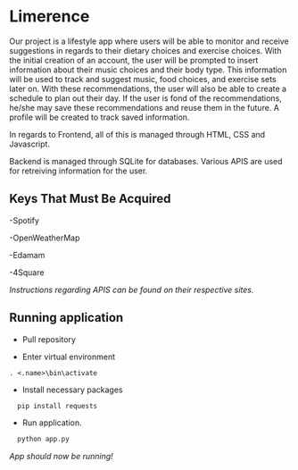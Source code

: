 # Limerence

Our project is a lifestyle app where users will be able to monitor and receive suggestions in regards to their dietary choices and exercise choices. With the initial creation of an account, the user will be prompted to insert information about their music choices and their body type. This information will be used to track and suggest music, food choices, and exercise sets later on. With these recommendations, the user will also be able to create a schedule to plan out their day. If the user is fond of the recommendations, he/she may save these recommendations and reuse them in the future. A profile will be created to track saved information.

In regards to Frontend, all of this is managed through HTML, CSS and Javascript.

Backend is managed through SQLite for databases. Various APIS are used for retreiving information for the user. 

## Keys That Must Be Acquired

-Spotify

-OpenWeatherMap

-Edamam

-4Square

*Instructions regarding APIS can be found on their respective sites.*

## Running application
- Pull repository

- Enter virtual environment

```
. <.name>\bin\activate
```

- Install necessary packages

```python
  pip install requests
```

- Run application.
 
```python
  python app.py
```

*App should now be running!*


